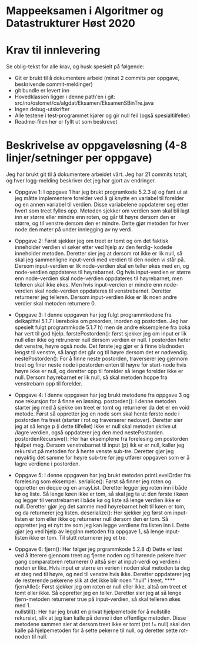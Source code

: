 # Mappeeksamen i Algoritmer og Datastrukturer Høst 2020



# Krav til innlevering

Se oblig-tekst for alle krav, og husk spesielt på følgende:

* Git er brukt til å dokumentere arbeid (minst 2 commits per oppgave, beskrivende commit-meldinger)	
* git bundle er levert inn
* Hovedklassen ligger i denne path'en i git: src/no/oslomet/cs/algdat/Eksamen/EksamenSBinTre.java
* Ingen debug-utskrifter
* Alle testene i test-programmet kjører og gir null feil (også spesialtilfeller)
* Readme-filen her er fyllt ut som beskrevet


# Beskrivelse av oppgaveløsning (4-8 linjer/setninger per oppgave)

Jeg har brukt git til å dokumentere arbeidet vårt. Jeg har 21 commits totalt, og hver logg-melding beskriver det jeg har gjort av endringer.

* Oppgave 1: I oppgave 1 har jeg brukt programkode 5.2.3 a) og fant ut at jeg måtte implementere forelder ved å gi knytte 
             en variabel til forelder og en annen variabel til verdien. Disse variabelene oppdaterer seg etter hvert som 
             treet fylles opp. Metoden sjekker om verdien som skal bli lagt inn er større eller mindre enn roten, og går til
             høyre dersom den er større, og til venstre dersom den er mindre. Dette gjør metoden for hver node den møter på
             under innlegging av ny verdi. 
             
* Oppgave 2: Først sjekker jeg om treet er tomt og om det faktisk inneholder verdien vi søker etter ved hjelp av den ferdig-
             kodede inneholder metoden. Deretter sier jeg at dersom rot ikke er lik null, så skal jeg sammenligne input-verdi
             med verdien til den noden vi står på. Dersom input-verdien er lik node-verdien skal en teller økes med en, og 
             node-verdien oppdateres til høyrebarnet. Og hvis input-verdien er større enn node-verdien skal node-verdien oppdateres
             til høyrebarnet, men telleren skal ikke økes. Men hvis input-verdien er mindre enn node-verdien skal node-verdien 
             oppdateres til venstrebarnet. Deretter returnerer jeg telleren. Dersom input-verdien ikke er lik noen andre verdier 
             skal metoden returnere 0. 
             
* Oppgave 3: I denne oppgaven har jeg fulgt programmkodene fra delkapittel 5.1.7 i læreboka om preorden, inorden og postorden. 
             Jeg har spesielt fulgt programmkode 5.1.7 h) men de andre eksemplene fra boka har vert til god hjelp.
             førstePostorden(): først sjekker jeg om input er lik null eller ikke og retrunerer null dersom verdien er null. 
                                I postorden heter det venstre, høyre også node. Det første jeg gjør er å finne bladnoden lengst
                                til venstre, så langt det går og til høyre dersom det er nødvendig. 
             nestePostorden(): For å finne neste postorden, traverserer jeg gjennom treet og finer neste node i postorden enten 
                               til høyre for start-node hvis høyre ikke er null, og deretter opp til forelder så lenge forelder ikke 
                               er null. Dersom høyrebarnet er lik null, så skal metoden hoppe fra venstrebarn opp til forelder.
                               
* Oppgave 4: I denne oppgaven har jeg brukt metodene fra oppgave 3 og noe rekursjon for å finne en løsning. 
             postorden(): I denne metoden starter jeg med å sjekke om treet er tomt og returnerer da det er en void metode. 
                          Først så oppretter jeg en node som skal hente første node i postorden fra treet (starter i rot og traverserer nedover).
                          Deretter sier jeg at så lenge p (i dette tilfellet) ikke er null skal metoden skrive ut /lagre verdien, også
                          oppdaterer jeg den med nestePostorden. 
             postordenRecursive(): Her har eksemplene fra forelesing om postorden hjulpet meg. Dersom venstrebarnet til input (p) ikk er 
                                   er null, kaller jeg rekursivt på metoden for å hente venste sub-tre. Deretter gjør jeg nøyaktig
                                   det samme for høyre sub-tre før jeg utfører oppgaven som er å lagre verdiene i postorden. 

* Oppgave 5: I denne oppgaven har jeg brukt metoden printLevelOrder fra forelesing som eksempel.
             serialice(): Først så finner jeg roten og oppretter en deque  og en arrayList. Deretter legger jeg roten inn i både kø og liste.
                          Så lenge køen ikke er tom, så skal jeg ta ut den første i køen og legger til venstrebarnet i både kø og liste så lenge
                          verdien ikke er null. Deretter gjør jeg det samme med høyrebarnet helt til køen er tom, og da returnerer jeg listen. 
             deserialize(): Her sjekker jeg først om input-listen er tom eller ikke og returnerer null dersom den er tom. 
                            Så oppretter jeg et nytt tre som jeg kan legge verdiene fra listen inn i. Dette gjør jeg ved hjelp av 
                            leggInn metoden fra oppgave 1, så lenge input-listen ikke er tom. Til slutt returnerer jeg et tre. 

* Oppgave 6: fjern(): Her følger jeg prgrammkode 5.2.8 d)
                      Dette er løst ved å itterere gjennom treet og fjerne noden og tilhørende pekere hver gang comparatoren returnerer 0 
                      altså sier at input-verdi og verdien i noden er like. Hvis input er større en verien i noden skal metoden ta deg et steg ned til høyre,
                      og ned til venstre hvis ikke. Deretter oppdaterer jeg de resterende pekerene slik at det ikke blir noen "hull" i treet. ****
             fjernAlle(): Først sjekker jeg om roten er null eller ikke, altså om treet et tomt eller ikke. Så oppretter jeg en teller. 
                          Deretter sier jeg at så lenge fjern-metoden returnerer true på input-verdien, så skal telleren økes med 1.         
             nullstill(): Her har jeg brukt en privat hjelpemetode for å nullstille rekursivt, slik at jeg kan kalle på denne i den offentlige
                          metoden. Disse metodene sammen sier at dersom treet ikke er tomt (rot != null) skal den kalle på hjelpemetoden for 
                          å sette pekerne til null, og deretter sette rot-noden til null.  
                                       
                 